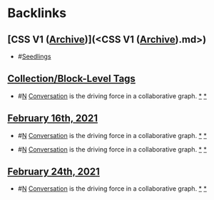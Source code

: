 
# Backlinks
## [CSS V1 ([Archive](<Archive.md>))](<CSS V1 ([Archive](<Archive.md>)).md>)
- #[Seedlings](<Seedlings.md>)

## [Collection/Block-Level Tags](<Collection/Block-Level Tags.md>)
- #[N](<N.md>) [Conversation]([conversation](<conversation.md>)) is the driving force in a collaborative graph. [*](((vpjnwXgpo))) [*]([Seedlings](<Seedlings.md>))

## [February 16th, 2021](<February 16th, 2021.md>)
- #[N](<N.md>) [Conversation]([conversation](<conversation.md>)) is the driving force in a collaborative graph. [*](((vpjnwXgpo))) [*]([Seedlings](<Seedlings.md>))

- #[N](<N.md>) [Conversation]([conversation](<conversation.md>)) is the driving force in a collaborative graph. [*](((vpjnwXgpo))) [*]([Seedlings](<Seedlings.md>))

## [February 24th, 2021](<February 24th, 2021.md>)
- #[N](<N.md>) [Conversation]([conversation](<conversation.md>)) is the driving force in a collaborative graph. [*](((vpjnwXgpo))) [*]([Seedlings](<Seedlings.md>))


